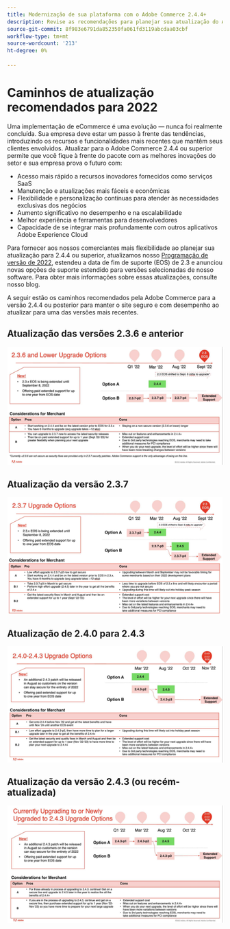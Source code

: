 ```yaml
---
title: Modernização de sua plataforma com o Adobe Commerce 2.4.4+
description: Revise as recomendações para planejar sua atualização do Adobe Commerce ou Magento Open Source em 2022.
source-git-commit: 8f983e6791da852350fa061fd3119abcdaa03cbf
workflow-type: tm+mt
source-wordcount: '213'
ht-degree: 0%

---
```



# Caminhos de atualização recomendados para 2022

Uma implementação de eCommerce é uma evolução — nunca foi realmente concluída. Sua empresa deve estar um passo à frente das tendências, introduzindo os recursos e funcionalidades mais recentes que mantêm seus clientes envolvidos. Atualizar para o Adobe Commerce 2.4.4 ou superior permite que você fique à frente do pacote com as melhores inovações do setor e sua empresa prova o futuro com:

- Acesso mais rápido a recursos inovadores fornecidos como serviços SaaS
- Manutenção e atualizações mais fáceis e econômicas
- Flexibilidade e personalização contínuas para atender às necessidades exclusivas dos negócios
- Aumento significativo no desempenho e na escalabilidade
- Melhor experiência e ferramentas para desenvolvedores
- Capacidade de se integrar mais profundamente com outros aplicativos Adobe Experience Cloud

Para fornecer aos nossos comerciantes mais flexibilidade ao planejar sua atualização para 2.4.4 ou superior, atualizamos nosso [Programação de versão de 2022](https://devdocs.magento.com/release/), estendeu a data de fim de suporte (EOS) de 2.3 e anunciou novas opções de suporte estendido para versões selecionadas de nosso software. Para obter mais informações sobre essas atualizações, consulte nosso blog.

A seguir estão os caminhos recomendados pela Adobe Commerce para a versão 2.4.4 ou posterior para manter o site seguro e com desempenho ao atualizar para uma das versões mais recentes.

## Atualização das versões 2.3.6 e anterior

![](../../assets/upgrade-guide/2.3.6.jpg)

## Atualização da versão 2.3.7

![](../../assets/upgrade-guide/2.3.7.jpg)

## Atualização de 2.4.0 para 2.4.3

![](../../assets/upgrade-guide/2.4.0-2.4.3.jpg)

## Atualização da versão 2.4.3 (ou recém-atualizada)

![](../../assets/upgrade-guide/2.4.3.jpg)


